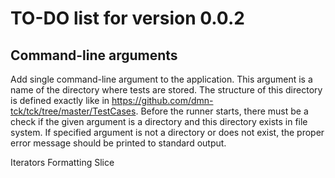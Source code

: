 # TO-DO list for version 0.0.2

## Command-line arguments
 
Add single command-line argument to the application.
This argument is a name of the directory where tests are stored.
The structure of this directory is defined exactly like in 
https://github.com/dmn-tck/tck/tree/master/TestCases.
Before the runner starts, there must be a check if the given
argument is a directory and this directory exists in file system.
If specified argument is not a directory or does not exist,
the proper error message should be printed to standard output. 


Iterators
Formatting
Slice